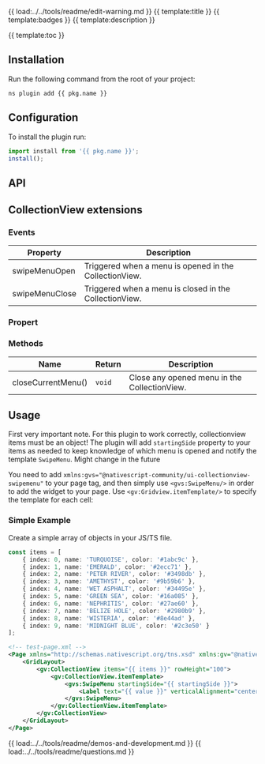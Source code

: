 {{ load:../../tools/readme/edit-warning.md }}
{{ template:title }}
{{ template:badges }}
{{ template:description }}

{{ template:toc }}

## Installation
Run the following command from the root of your project:

`ns plugin add {{ pkg.name }}`

## Configuration

To install the plugin run:
```typescript
import install from '{{ pkg.name }}';
install();
```
## API


## CollectionView extensions
### Events

| Property            | Description                                                                  |
| ------------------- | ---------------------------------------------------------------------------- |
| swipeMenuOpen         | Triggered when a menu is opened in the CollectionView.                     |
| swipeMenuClose             | Triggered when a menu is closed in the CollectionView.               |


### Propert
### Methods

| Name                                                   | Return | Description                                                                                                            |
| ------------------------------------------------------ | ------ | ---------------------------------------------------------------------------------------------------------------------- |
| closeCurrentMenu()                                              | `void` | Close any opened menu in the CollectionView.                                                                     |

## Usage

First very important note. For this plugin to work correctly, collectionview items must be an object!
The plugin will add `startingSide` property to your items as needed to keep knowledge of which menu is opened and notify the template `SwipeMenu`. Might change in the future

You need to add `xmlns:gvs="@nativescript-community/ui-collectionview-swipemenu"` to your page tag, and then simply use `<gvs:SwipeMenu/>` in order to add the widget to your page. Use `<gv:Gridview.itemTemplate/>` to specify the template for each cell:

### Simple Example

Create a simple array of objects in your JS/TS file.

```typescript
const items = [
    { index: 0, name: 'TURQUOISE', color: '#1abc9c' },
    { index: 1, name: 'EMERALD', color: '#2ecc71' },
    { index: 2, name: 'PETER RIVER', color: '#3498db' },
    { index: 3, name: 'AMETHYST', color: '#9b59b6' },
    { index: 4, name: 'WET ASPHALT', color: '#34495e' },
    { index: 5, name: 'GREEN SEA', color: '#16a085' },
    { index: 6, name: 'NEPHRITIS', color: '#27ae60' },
    { index: 7, name: 'BELIZE HOLE', color: '#2980b9' },
    { index: 8, name: 'WISTERIA', color: '#8e44ad' },
    { index: 9, name: 'MIDNIGHT BLUE', color: '#2c3e50' }
];
```

```xml
<!-- test-page.xml -->
<Page xmlns="http://schemas.nativescript.org/tns.xsd" xmlns:gv="@nativescript-community/ui-collectionview" xmlns:gvs="@nativescript-community/ui-collectionview-swipemenu" >
    <GridLayout>
        <gv:CollectionView items="{{ items }}" rowHeight="100">
            <gv:CollectionView.itemTemplate>
                <gvs:SwipeMenu startingSide="{{ startingSide }}">
                    <Label text="{{ value }}" verticalAlignment="center"/>
                </gvs:SwipeMenu>
            </gv:CollectionView.itemTemplate>
        </gv:CollectionView>
    </GridLayout>
</Page>
```

{{ load:../../tools/readme/demos-and-development.md }}
{{ load:../../tools/readme/questions.md }}